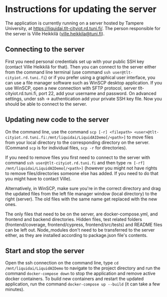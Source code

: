 # Instructions for updating the server

The application is currently running on a server hosted by Tampere University, at https://liquidai.tlt-cityiot.rd.tuni.fi/. The person responsible for the server is Ville Heikkilä (ville.heikkila@tuni.fi). 

## Connecting to the server

First you need personal credentials set up with your public SSH key (contact Ville Heikkilä for that). Then you can connect to the server either from the command line terminal (use command `ssh user@tlt-cityiot.rd.tuni.fi`) or if you prefer using a graphical user interface, you can use a file manager software such as WinSCP desktop application. If you use WinSCP, open a new connection with SFTP protocol, server tlt-cityiot.rd.tuni.fi, port 22, add your username and password. On advanced settings, under ssh -> authentication add your private SSH key file. Now you should be able to connect to the server.

## Updating new code to the server

On the command line, use the command `scp [-r] <filepath> <user>@tlt-cityiot.rd.tuni.fi:/mnt/liquidai/LiquidAIDemo[/<path>]` to move files from your local directory to the corresponding directory on the server. (Command `scp` is for individual files, `scp -r` for directories). 

If you need to remove files you first need to connect to the server with command `ssh user@tlt-cityiot.rd.tuni.fi` and then type `rm [-rf] /mnt/liquidai/LiquidAIDemo[/<path>]` (however you might not have rights to remove files/directories someone else has added. If you need to do that you might have to contact Ville).

Alternatively, in WinSCP, make sure you're in the correct directory and drag the updated files from the left file manager window (local directory) to the right (server). The old files with the same name get replaced with the new ones.

The only files that need to be on the server, are docker-compose.yml, and frontend and backend directories. Hidden files, test related folders (frontend/coverage, frontend/cypress, frontend/src/tests) and README files can be left out. Node_modules don't need to be transferred to the server either, as they are installed according to package.json file's contents.

## Start and stop the server

Open the ssh connection on the command line, type `cd /mnt/liquidai/LiquidAIDemo` to navigate to the project directory and run the command `docker-compose down` to stop the application and remove active docker containers. To build new containers and restart the updated application, run the command `docker-compose up --build` (it can take a few minutes).